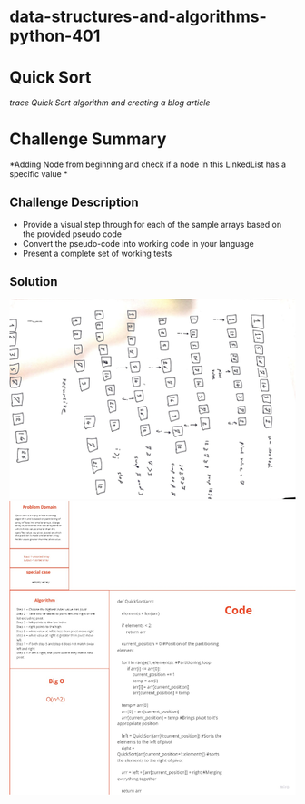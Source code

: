 # data-structures-and-algorithms-python-401

# Quick Sort
*trace Quick Sort algorithm and creating a blog article* 


# Challenge Summary
<!-- Short summary or background information -->

*Adding Node from beginning and check if a node in this LinkedList has a specific value *

## Challenge Description
<!-- Description of the challenge -->

* Provide a visual step through for each of the sample arrays based on the provided pseudo code
* Convert the pseudo-code into working code in your language
* Present a complete set of working tests


## Solution
<!-- Embedded whiteboard image -->

![Solution](/assets/quick_sort_tracing.jpeg)
![whiteboard](/assets/quicksort.jpg)